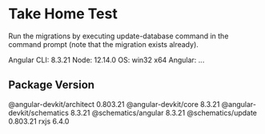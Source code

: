 # Take Home Test

Run the migrations by executing update-database command in the command prompt (note that the migration exists already).


Angular CLI: 8.3.21
Node: 12.14.0
OS: win32 x64
Angular: 
... 

Package                      Version
------------------------------------------------------
@angular-devkit/architect    0.803.21
@angular-devkit/core         8.3.21
@angular-devkit/schematics   8.3.21
@schematics/angular          8.3.21
@schematics/update           0.803.21
rxjs                         6.4.0
